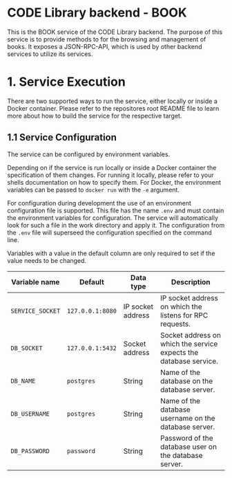 # CODE Library backend - BOOK

This is the BOOK service of the CODE Library backend.
The purpose of this service is to provide methods to for the browsing and management of books.
It exposes a JSON-RPC-API, which is used by other backend services to utilize its services.

# 1. Service Execution

There are two supported ways to run the service, either locally or inside a Docker container.
Please refer to the repositores root README file to learn more about how to build the service for the respective target.

## 1.1 Service Configuration

The service can be configured by environment variables.

Depending on if the service is run locally or inside a Docker container the specification of them changes.
For running it locally, please refer to your shells documentation on how to specify them.
For Docker, the environment variables can be passed to `docker run` with the `-e` argument.

For configuration during development the use of an environment configuration file is supported.
This file has the name `.env` and must contain the environment variables for configuration.
The service will automatically look for such a file in the work directory and apply it.
The configuration from the `.env` file will superseed the configuration specified on the command line.

Variables with a value in the default column are only required to set if the value needs to be changed.

| Variable name    | Default          | Data type         | Description                                                       |
| ---------------- | ---------------- | ------------------| ----------------------------------------------------------------- |
| `SERVICE_SOCKET` | `127.0.0.1:8080` | IP socket address | IP socket address on which the listens for RPC requests.          |
| `DB_SOCKET`      | `127.0.0.1:5432` | Socket address    | Socket address on which the service expects the database service. |
| `DB_NAME`        | `postgres`       | String            | Name of the database on the database server.                      |
| `DB_USERNAME`    | `postgres`       | String            | Name of the database username on the database server.             |
| `DB_PASSWORD`    | `password`       | String            | Password of the database user on the database server.             |

